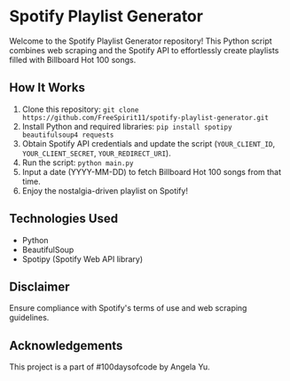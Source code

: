 # Spotify Playlist Generator

Welcome to the Spotify Playlist Generator repository! This Python script combines web scraping and the Spotify API to effortlessly create playlists filled with Billboard Hot 100 songs.

## How It Works

1. Clone this repository: `git clone https://github.com/FreeSpirit11/spotify-playlist-generator.git`
2. Install Python and required libraries: `pip install spotipy beautifulsoup4 requests`
3. Obtain Spotify API credentials and update the script (`YOUR_CLIENT_ID`, `YOUR_CLIENT_SECRET`, `YOUR_REDIRECT_URI`).
4. Run the script: `python main.py`
5. Input a date (YYYY-MM-DD) to fetch Billboard Hot 100 songs from that time.
6. Enjoy the nostalgia-driven playlist on Spotify!

## Technologies Used

- Python
- BeautifulSoup
- Spotipy (Spotify Web API library)

## Disclaimer

Ensure compliance with Spotify's terms of use and web scraping guidelines.

## Acknowledgements

This project is a part of #100daysofcode by Angela Yu.
